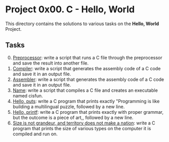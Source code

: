 # Project 0x00. C - Hello, World
This directory contains the solutions to various tasks on the **Hello, World** Project.
## Tasks
0. [Preprocessor](0-preprocessor): write a script that runs a C file through the preprocessor and save the result into another file. 
1. [Compiler](1-compiler): write a script that generates the assembly code of a C code and save it in an output file. 
2. [Assembler](2-assembler): write a script that generates the assembly code of a C code and save it in an output file.
3. [Name](3-name): write a script that compiles a C file and creates an executable named cisfun.
4. [Hello, puts](4-puts.c): write a C program that prints exactly "Programming is like building a multilingual puzzle, followed by a new line.
5. [Hello, printf](5-printf.c): write a C program that prints exactly with proper grammar, but the outcome is a piece of art,, followed by a new line.
6. [Size is not grandeur, and territory does not make a nation](6-size.c): write a C program that prints the size of various types on the computer it is compiled and run on.
